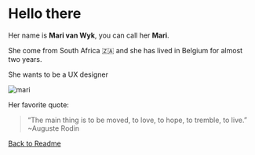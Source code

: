 # Hello there

Her name is **Mari van Wyk**, you can call her **Mari**.

She come from South Africa :south_africa: and she has lived in Belgium for almost two years.

She wants to be a UX designer

![mari](https://user-images.githubusercontent.com/63754597/81613273-70a36280-93de-11ea-9939-b1e8f4e6cda9.jpeg)

Her favorite quote:
>“The main thing is to be moved, to love, to hope, to tremble, to live.” ~Auguste Rodin

[Back to Readme](./README.md)